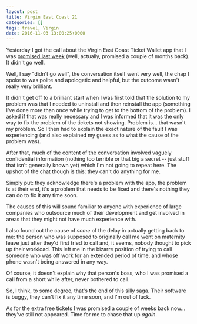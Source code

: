 ```yaml
---
layout: post
title: Virgin East Coast 21
categories: []
tags: travel, Virgin
date: 2016-11-03 13:00:25+0000
---
```


Yesterday I got the call about the Virgin East Coast Ticket Wallet app that
I was [promised last week](/2016/10/29/virgin_east_coast_20.html) (well,
actually, promised a couple of months back). It didn't go well.

Well, I say "didn't go well", the conversation itself went very well, the
chap I spoke to was polite and apologetic and helpful, but the outcome
wasn't really very brilliant.

It didn't get off to a brilliant start when I was first told that the
solution to my problem was that I needed to uninstall and then reinstall the
app (something I've done more than once while trying to get to the bottom of
the problem). I asked if that was really necessary and I was informed that
it was the only way to fix the problem of the tickets not showing. Problem
is... that wasn't my problem. So I then had to explain the exact nature of
the fault I was experiencing (and also explained my guess as to what the
cause of the problem was).

After that, much of the content of the conversation involved vaguely
confidential information (nothing too terrible or that big a secret -- just
stuff that isn't generally known yet) which I'm not going to repeat here.
The upshot of the chat though is this: they can't do anything for me.

Simply put: they acknowledge there's a problem with the app, the problem is
at their end, it's a problem that needs to be fixed and there's nothing they
can do to fix it any time soon.

The causes of this will sound familiar to anyone with experience of large
companies who outsource much of their development and get involved in areas
that they might not have much experience with.

I also found out the cause of *some* of the delay in actually getting back
to me: the person who was supposed to originally call me went on maternity
leave just after they'd first tried to call and, it seems, nobody thought to
pick up their workload. This left me in the bizarre position of trying to
call someone who was off work for an extended period of time, and whose
phone wasn't being answered in any way.

Of course, it doesn't explain why that person's boss, who I was promised a
call from a short while after, never bothered to call.

So, I think, to some degree, that's the end of this silly saga. Their
software is buggy, they can't fix it any time soon, and I'm out of luck.

As for the extra free tickets I was promised a couple of weeks back now...
they've still not appeared. Time for me to chase that up *again*.

[//]: # (2016-11-03-virgin_east_coast_21.md ends here)
